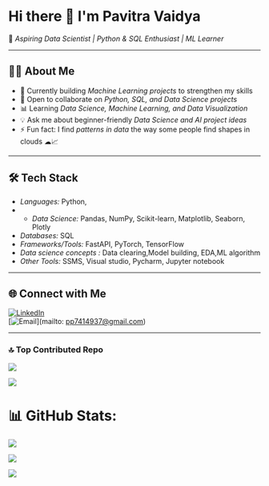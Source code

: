 # Hi there 👋 I'm Pavitra Vaidya  

🌟 *Aspiring Data Scientist | Python & SQL Enthusiast | ML Learner*  

---

## 👨‍💻 About Me
- 🔭 Currently building *Machine Learning projects* to strengthen my skills  
- 🤝 Open to collaborate on *Python, SQL, and Data Science projects*  
- 📊 Learning *Data Science, Machine Learning, and Data Visualization*  
- 💡 Ask me about beginner-friendly *Data Science and AI project ideas*  
- ⚡ Fun fact: I find *patterns in data* the way some people find shapes in clouds ☁📈  

---

## 🛠 Tech Stack
- *Languages:* Python,
- - *Data Science:* Pandas, NumPy, Scikit-learn, Matplotlib, Seaborn, Plotly  
- *Databases:* SQL  
- *Frameworks/Tools:* FastAPI, PyTorch, TensorFlow  
- *Data science concepts :*
Data clearing,Model building, EDA,ML algorithm
- *Other Tools:* SSMS, Visual studio, Pycharm, Jupyter notebook 

---

## 🌐 Connect with Me
[![LinkedIn](https://img.shields.io/badge/LinkedIn-blue?logo=linkedin&logoColor=white)](https://www.linkedin.com/in/pavitra-vaidya)  
[![Email](https://img.shields.io/badge/Email-red?logo=gmail&logoColor=white)](mailto: pp7414937@gmail.com)  

---
### 🔝 Top Contributed Repo
![](https://github-contributor-stats.vercel.app/api?username=PavitraVaidya&limit=5&theme=dark&combine_all_yearly_contributions=true)

[![](https://visitcount.itsvg.in/api?id=PavitraVaidya&icon=0&color=1)](https://visitcount.itsvg.in)

# 📊 GitHub Stats:
![](https://github-readme-stats.vercel.app/api?username=PavitraVaidya&theme=dark&hide_border=false&include_all_commits=false&count_private=false)<br/>

![](https://nirzak-streak-stats.vercel.app/?user=PavitraVaidya&theme=dark&hide_border=false)<br/>

![](https://github-readme-stats.vercel.app/api/top-langs/?username=PavitraVaidya&theme=dark&hide_border=false&include_all_commits=false&count_private=false&layout=compact)



<!-- Proudly created with GPRM ( https://gprm.itsvg.in ) -->

<!-- Proudly created with GPRM ( https://gprm.itsvg.in ) -->
